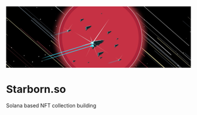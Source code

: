 ![Starborn cover image](https://github.com/starborn-so/.github/blob/main/1500x500.jpeg?raw=true)

# Starborn.so

Solana based NFT collection building
